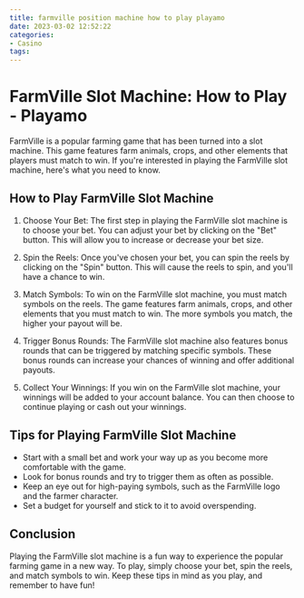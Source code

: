 ```yaml
---
title: farmville position machine how to play playamo
date: 2023-03-02 12:52:22
categories:
- Casino
tags:
---
```

# FarmVille Slot Machine: How to Play - Playamo

FarmVille is a popular farming game that has been turned into a slot machine. This game features farm animals, crops, and other elements that players must match to win. If you're interested in playing the FarmVille slot machine, here's what you need to know.

## How to Play FarmVille Slot Machine

1. Choose Your Bet: The first step in playing the FarmVille slot machine is to choose your bet. You can adjust your bet by clicking on the "Bet" button. This will allow you to increase or decrease your bet size.

2. Spin the Reels: Once you've chosen your bet, you can spin the reels by clicking on the "Spin" button. This will cause the reels to spin, and you'll have a chance to win.

3. Match Symbols: To win on the FarmVille slot machine, you must match symbols on the reels. The game features farm animals, crops, and other elements that you must match to win. The more symbols you match, the higher your payout will be.

4. Trigger Bonus Rounds: The FarmVille slot machine also features bonus rounds that can be triggered by matching specific symbols. These bonus rounds can increase your chances of winning and offer additional payouts.

5. Collect Your Winnings: If you win on the FarmVille slot machine, your winnings will be added to your account balance. You can then choose to continue playing or cash out your winnings.

## Tips for Playing FarmVille Slot Machine

- Start with a small bet and work your way up as you become more comfortable with the game.
- Look for bonus rounds and try to trigger them as often as possible.
- Keep an eye out for high-paying symbols, such as the FarmVille logo and the farmer character.
- Set a budget for yourself and stick to it to avoid overspending.

## Conclusion

Playing the FarmVille slot machine is a fun way to experience the popular farming game in a new way. To play, simply choose your bet, spin the reels, and match symbols to win. Keep these tips in mind as you play, and remember to have fun!